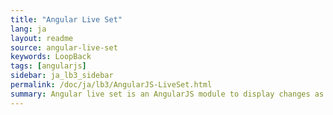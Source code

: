 ```yaml
---
title: "Angular Live Set"
lang: ja
layout: readme
source: angular-live-set
keywords: LoopBack
tags: [angularjs]
sidebar: ja_lb3_sidebar
permalink: /doc/ja/lb3/AngularJS-LiveSet.html
summary: Angular live set is an AngularJS module to display changes as they are made to a collection of objects.
---
```

